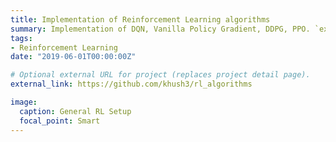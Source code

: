 ```yaml
---
title: Implementation of Reinforcement Learning algorithms
summary: Implementation of DQN, Vanilla Policy Gradient, DDPG, PPO. `external_link`.
tags:
- Reinforcement Learning
date: "2019-06-01T00:00:00Z"

# Optional external URL for project (replaces project detail page).
external_link: https://github.com/khush3/rl_algorithms

image:
  caption: General RL Setup
  focal_point: Smart
---
```

